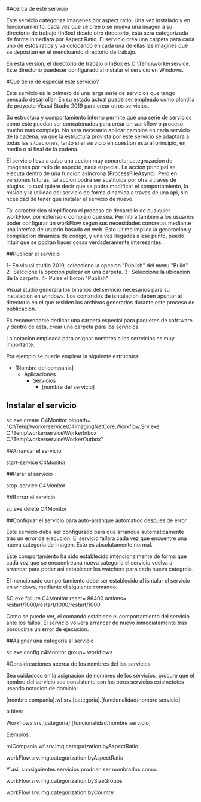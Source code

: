 ﻿#Acerca de este servicio

Este servicio categoriza imagenes por aspect ratio. Una vez instalado y en funcionamiento,
cada vez que se cree o se mueva una imagen a su directorio de trabajo (InBox) desde otro directorio, esta sera categorizada de forma inmediata por Aspect Ratio. El servicio crea una carpeta para cada uno de estos ratios y va colocando en cada una de ellas las imagines que se depositan en el mencioando directorio de trabajo.

En esta version, el directorio de trabajo o InBox es C:\Temp\workerservice. Este directorio puedeser configurado al instalar el servicio en Windows.

#Que tiene de especial este servicio?

Este servicio es le primero de una larga serie de servicios que tengo pensado desarrollar. En su estado actual puede ser empleado como plantilla de proyecto Visual Studio 2019 para crear otros servicios. 

Su estructura y comportamiento interno permite que una serie de servicios como este puedan
ser concatenados para crear un workflow o proceso mucho mas complejo. No sera necesario aplicar cambios en cada servicio de la cadena, ya que la estructura provista por este servicio se adaptara a todas las situaciones, tanto si el servicio en cuestion esta al principio, en medio o al final de la cadena.

El servicio lleva a cabo una accion muy concreta: categrozacion de imagenes por ratio de aspecto, nada especial. La accion principal se ejecuta dentro de una funcion asincrona (ProcessFileAsync). Pero en versiones futuras, tal accion podra ser sustituida por otra a traves de plugins, lo cual quiere decir que se podra modificar el comportamiento, la mision y la utilidad del servicio de forma dinamica a traves de una api, sin ncesidad de tener que instalar el servicio de nuevo. 

Tal caracterisica simplificara el proceso de desarrollo de cualquier workFlow, por extenso o complejo que sea. Permitira tambien a los usuarios poder configurar un workFlow segun sus necesidades concretas mediante una interfaz de usuario basada en web. Esto ultimo implica la generacion y compilacion dinamica de codigo, y una vez llegados a ese punto, puedo intuir que se podran hacer cosas verdaderamente interesantes. 



##Publicar el servicio

1- En visual studio 2019, seleccione la opccion "Publish" del menu "Build".
2- Selccione la opccion pulicar en una carpeta.
3- Seleccione la ubicacion de la carpeta. 
4- Pulse el boton "Publish"

Visual studio generara los binarios del servicio necesarios para su instalacion en windows.
Los comandos de isntalacion deben apuntar al directorio en el que residen los archivos 
generados durante este proceso de publicacion.

Es recomendable dedicar una carpeta especial para paquetes de sofrtware y dentro de esta, crear una carpeta para los servicios.

La notacion empleada para asignar nombres a los serrvicios es muy importante.

Por ejemplo se puede emplear la siguiente estructura:

- [Nombre del compania]
	- Aplicaciones
		- Servicios
			- [nombre del servicio]


## Instalar el servicio

sc.exe create C4Monitor binpath= "C:\Temp\workerservice\C4imagingNetCore.Workflow.Srv.exe C:\Temp\workerservice\WorkerInbox C:\Temp\workerservice\WorkerOutbox"

##Arrancar el servicio

start-service C4Monitor

##Parar el servicio

stop-service C4Monitor

##Borrar el servicio

sc.exe delete C4Monitor

##Configuar el servicio para auto-arranque automatico despues de error

Este servicio debe ser configurado para que arranque automaticamente tras un error de ejecucion. El servicio fallara cada vez que encuentre una nueva categoria de imagen. Esto es absolutamente normal.

Este comportamiento ha sido establecido intencionalmente de forma que cada vez que se encuentreuna nueva categoria el servicio vuelva a arrancar para poder asi establecer los watchers para cada nueva categroia.

El mencionado comportamiento debe ser establecido al isntalar el servicio en windows, mediante el siguiente comando:

SC.exe failure C4Monitor reset= 86400 actions= restart/1000/restart/1000/restart/1000

Como se puede ver, el comando establece el comportamiento del servicio ante los fallos. El
servicio volvera arrancar de nuevo inmediatamente tras porducirse un error de ejecucion.


##Asignar una categoria al servicio

sc.exe config c4Monitor group= workflows


#Considreaciones acerca de los nombres del los servicios

Sea cuidadoso en la asignacion de nombres de los servicios, procure que el nombre del servicio sea consistente 
con los otros servicios existnetetes usando notacion de dominio:

[nombre compania].wf.srv.[categoria].[funcionalidad/nombre servicio]

o bien:

Workflows.srv.[categoria].[funcionalidad/nombre servicio]

Ejemplos:

miCompania.wf.srv.img.categorization.byAspectRatio

workFlow.srv.img.categorization.byAspectRatio

Y asi, subsiguientes servicios prodrian ser nombrados como:

workFlow.srv.img.categorization.bySizeGroups

workFlow.srv.img.categorization.byCountry


